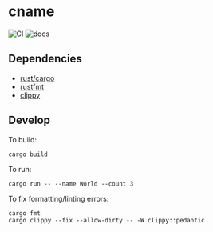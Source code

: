 # cname

![CI](https://github.com/campbellmbrown/cname/actions/workflows/pipeline.yml/badge.svg?branch=main)
![docs](https://app.readthedocs.org/projects/cname/badge/?version=latest)

## Dependencies

- [rust/cargo](https://www.rust-lang.org/learn/get-started)
- [rustfmt](https://github.com/rust-lang/rustfmt)
- [clippy](https://github.com/rust-lang/rust-clippy)

## Develop

To build:

```console
cargo build
```

To run:

```console
cargo run -- --name World --count 3
```

To fix formatting/linting errors:

```console
cargo fmt
cargo clippy --fix --allow-dirty -- -W clippy::pedantic
```
